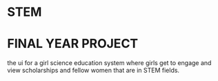 # STEM
# FINAL YEAR PROJECT
the ui for a girl science education system where girls get to engage and view scholarships and fellow women that are in STEM fields.
